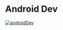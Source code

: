 # Android Dev
[![androidDev](https://img.shields.io/badge/developer-android-blue)](https://developer.android.com/)
